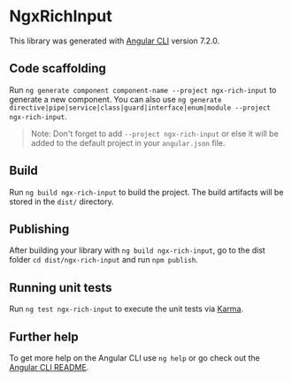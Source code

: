 # NgxRichInput

This library was generated with [Angular CLI](https://github.com/angular/angular-cli) version 7.2.0.

## Code scaffolding

Run `ng generate component component-name --project ngx-rich-input` to generate a new component. You can also use `ng generate directive|pipe|service|class|guard|interface|enum|module --project ngx-rich-input`.
> Note: Don't forget to add `--project ngx-rich-input` or else it will be added to the default project in your `angular.json` file. 

## Build

Run `ng build ngx-rich-input` to build the project. The build artifacts will be stored in the `dist/` directory.

## Publishing

After building your library with `ng build ngx-rich-input`, go to the dist folder `cd dist/ngx-rich-input` and run `npm publish`.

## Running unit tests

Run `ng test ngx-rich-input` to execute the unit tests via [Karma](https://karma-runner.github.io).

## Further help

To get more help on the Angular CLI use `ng help` or go check out the [Angular CLI README](https://github.com/angular/angular-cli/blob/master/README.md).
